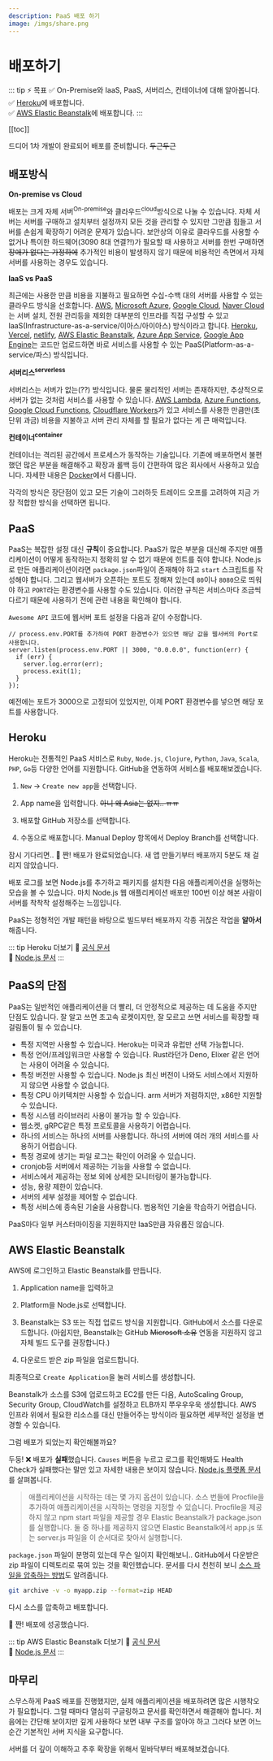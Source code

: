 ```yaml
---
description: PaaS 배포 하기
image: /imgs/share.png
---
```


# 배포하기

::: tip ⚡️ 목표
✅ On-Premise와 IaaS, PaaS, 서버리스, 컨테이너에 대해 알아봅니다.  
✅ [Heroku](https://www.heroku.com/)에 배포합니다.  
✅ [AWS Elastic Beanstalk](https://docs.aws.amazon.com/ko_kr/elastic-beanstalk)에 배포합니다.
:::

[[toc]]

드디어 1차 개발이 완료되어 배포를 준비합니다. ~~두근두근~~

<Chat-KakaoRoom>
  <Chat-KakaoMsg msg="AWS에 배포하려고 하는데 제가 배포는 처음이라서.. 혹시 조금 도와주실수 있나요?" isMe="true" />
  <Chat-KakaoMsg avatar="senior" user="촋 CTO" msg="드디어 개발이 완료되었군요 ㅊㅋㅊㅋ" isMe="false" />
  <Chat-KakaoMsg msg="혹시 생각한 배포 방식이 있나요?" isMe="false" />
  <Chat-KakaoMsg msg="음?? 그냥 배포만 하면 돼요! Node.js 웹서버요 ㅎㅎㅎ" isMe="true" />
  <Chat-KakaoMsg avatar="senior" user="촋 CTO" msg="아.. 배포라고 하면 여러 가지 방법이 있는데, 아직 규모가 작으니까 EC2에 직접 배포하던가 AWS Elastic Beanstalk같은 PaaS 방식을 이용하면 좋을 것 같아요" isMe="false" />
  <Chat-KakaoMsg msg="Lambda같은 서버리스도 괜찮을 것 같고 시스템이 복잡해지면 ECS나 EKS같은 컨테이너 기술을 도입해보죠" isMe="false" />
  <Chat-KakaoMsg msg="EC2? PaaS? 서버리스? 컨테이너?..요?" isMe="true" />
</Chat-KakaoRoom>

## 배포방식

**On-premise vs Cloud**

배포는 크게 자체 서버<sup>On-premise</sup>와 클라우드<sup>cloud</sup>방식으로 나눌 수 있습니다. 자체 서버는 서버를 구매하고 설치부터 설정까지 모든 것을 관리할 수 있지만 그만큼 힘들고 서버를 손쉽게 확장하기 어려운 문제가 있습니다. 보안상의 이유로 클라우드를 사용할 수 없거나 특이한 하드웨어(3090 8대 연결?!)가 필요할 때 사용하고 서버를 한번 구매하면 ~~장애가 없다는 가정하에~~ 추가적인 비용이 발생하지 않기 때문에 비용적인 측면에서 자체 서버를 사용하는 경우도 있습니다.

**IaaS vs PaaS**

최근에는 사용한 만큼 비용을 지불하고 필요하면 수십-수백 대의 서버를 사용할 수 있는 클라우드 방식을 선호합니다. [AWS](https://aws.amazon.com/), [Microsoft Azure](https://azure.microsoft.com/), [Google Cloud](https://cloud.google.com/), [Naver Cloud](https://www.ncloud.com/)는 서버 설치, 전원 관리등을 제외한 대부분의 인프라를 직접 구성할 수 있고 IaaS(Infrastructure-as-a-service/이아스/아이아스) 방식이라고 합니다. [Heroku](https://www.heroku.com/), [Vercel](https://vercel.com/), [netlify](https://www.netlify.com/), [AWS Elastic Beanstalk](https://aws.amazon.com/ko/elasticbeanstalk/), [Azure App Service](https://azure.microsoft.com/en-gb/services/app-service/#overview), [Google App Engine](https://cloud.google.com/appengine/)는 코드만 업로드하면 바로 서비스를 사용할 수 있는 PaaS(Platform-as-a-service/파스) 방식입니다.

**서버리스<sup>serverless</sup>**

서버리스는 서버가 없는(??) 방식입니다. 물론 물리적인 서버는 존재하지만, 추상적으로 서버가 없는 것처럼 서비스를 사용할 수 있습니다. [AWS Lambda](https://aws.amazon.com/ko/lambda/), [Azure Functions](https://azure.microsoft.com/ko-kr/services/functions/), [Google Cloud Functions](https://cloud.google.com/functions/), [Cloudflare Workers](https://workers.cloudflare.com/)가 있고 서비스를 사용한 만큼만(초 단위 과금) 비용을 지불하고 서버 관리 자체를 할 필요가 없다는 게 큰 매력입니다.

**컨테이너<sup>container</sup>**

컨테이너는 격리된 공간에서 프로세스가 동작하는 기술입니다. 기존에 배포하면서 불편했던 많은 부분을 해결해주고 확장과 롤백 등이 간편하여 많은 회사에서 사용하고 있습니다. 자세한 내용은 [Docker](./docker)에서 다룹니다.

각각의 방식은 장단점이 있고 모든 기술이 그러하듯 트레이드 오프를 고려하여 지금 가장 적합한 방식을 선택하면 됩니다.

## PaaS

<div style="margin-top: 15px">
  <Chat-KakaoRoom>
    <Chat-KakaoMsg msg="배포 방식을 살펴봤는데 PaaS 방식이 좋아 보입니다!" isMe="true" />
    <Chat-KakaoMsg avatar="senior" user="촋 CTO" msg="PaaS는 특별한 설정 없이 간편하게 배포할 수 있는 점에서 좋은 선택입니다 👍" isMe="false" />
    <Chat-KakaoMsg msg="배포가 간단한 만큼 단점도 있는데.. 혹시 아시나요?" isMe="false" />
    <Chat-KakaoMsg msg="아..아직 단점까진 확인 못 했습니다 ㅠ 서비스 소개 페이지 보니까 다 좋은점만 써있어요;;" isMe="true" />
    <Chat-KakaoMsg avatar="senior" user="촋 CTO" msg="일단 배포부터하고 단점은 천천히 알아볼게요. 중요한 건 기술 선택에 따른 트레이드 오프를 이해하고 이 선택이 맞는지 판단할 수 있는 능력을 키워야해요" isMe="false" />
    <Chat-KakaoMsg msg="그럼 초초초 간편한 Heroku 사용법을 알아볼게요. GitHub 계정만 연결하면 클릭 한두 번으로 배포할 수 있어요~" isMe="false" />
    <Chat-KakaoMsg msg="아.. 이런 게 PaaS구나! 하는 느낌적인 느낌을 느껴볼게요" isMe="false" />
    <Chat-KakaoMsg msg="네네" isMe="true" />
  </Chat-KakaoRoom>
</div>

PaaS는 복잡한 설정 대신 **규칙**이 중요합니다. PaaS가 많은 부분을 대신해 주지만 애플리케이션이 어떻게 동작하는지 정확히 알 수 없기 때문에 힌트를 줘야 합니다. Node.js로 만든 애플리케이션이라면 `package.json`파일이 존재해야 하고 `start` 스크립트를 작성해야 합니다. 그리고 웹서버가 오픈하는 포트도 정해져 있는데 `80`이나 `8080`으로 띄워야 하고 `PORT`라는 환경변수를 사용할 수도 있습니다. 이러한 규칙은 서비스마다 조금씩 다르기 때문에 사용하기 전에 관련 내용을 확인해야 합니다.

`Awesome API` 코드에 웹서버 포트 설정을 다음과 같이 수정합니다.

```js{2}
// process.env.PORT를 추가하여 PORT 환경변수가 있으면 해당 값을 웹서버의 Port로 사용합니다.
server.listen(process.env.PORT || 3000, "0.0.0.0", function(err) {
  if (err) {
    server.log.error(err);
    process.exit(1);
  }
});
```

예전에는 포트가 3000으로 고정되어 있었지만, 이제 PORT 환경변수를 넣으면 해당 포트를 사용합니다.

## Heroku

Heroku는 전통적인 PaaS 서비스로 `Ruby`, `Node.js`, `Clojure`, `Python`, `Java`, `Scala`, `PHP`, `Go`등 다양한 언어를 지원합니다. GitHub을 연동하여 서비스를 배포해보겠습니다.

1. `New` -> `Create new app`을 선택합니다.

<div class="image-250">
  <custom-image src="/imgs/deploy/heroku-new.png" alt="New App" />
</div>

2. App name을 입력합니다. ~~아니 왜 Asia는 없지.. ㅠㅠ~~

<custom-image src="/imgs/deploy/heroku-new-app.png" alt="New App" />

3. 배포할 GitHub 저장소를 선택합니다.

<custom-image src="/imgs/deploy/heroku-github.png" alt="Connect GitHub" />

4. 수동으로 배포합니다. Manual Deploy 항목에서 Deploy Branch를 선택합니다.

<custom-image src="/imgs/deploy/heroku-deploy.png" alt="Build and deploy" />

잠시 기다리면.. 🎉 짠! 배포가 완료되었습니다. 새 앱 만들기부터 배포까지 5분도 채 걸리지 않았습니다.

배포 로그를 보면 Node.js를 추가하고 패키지를 설치한 다음 애플리케이션을 실행하는 모습을 볼 수 있습니다. 마치 Node.js 웹 애플리케이션 배포만 100번 이상 해본 사람이 서버를 착착착 설정해주는 느낌입니다.

PaaS는 정형적인 개발 패턴을 바탕으로 빌드부터 배포까지 각종 귀찮은 작업을 **알아서** 해줍니다.

::: tip Heroku 더보기
📔 [공식 문서](https://devcenter.heroku.com/)  
📔 [Node.js 문서](https://devcenter.heroku.com/categories/nodejs-support)
:::

## PaaS의 단점

PaaS는 일반적인 애플리케이션을 더 빨리, 더 안정적으로 제공하는 데 도움을 주지만 단점도 있습니다. 잘 알고 쓰면 초고속 로켓이지만, 잘 모르고 쓰면 서비스를 확장할 때 걸림돌이 될 수 있습니다.

- 특정 지역만 사용할 수 있습니다. Heroku는 미국과 유럽만 선택 가능합니다.
- 특정 언어/프레임워크만 사용할 수 있습니다. Rust라던가 Deno, Elixer 같은 언어는 사용이 어려울 수 있습니다.
- 특정 버전만 사용할 수 있습니다. Node.js 최신 버전이 나와도 서비스에서 지원하지 않으면 사용할 수 없습니다.
- 특정 CPU 아키텍처만 사용할 수 있습니다. arm 서버가 저렴하지만, x86만 지원할 수 있습니다.
- 특정 시스템 라이브러리 사용이 불가능 할 수 있습니다.
- 웹소켓, gRPC같은 특정 프로토콜을 사용하기 어렵습니다.
- 하나의 서비스는 하나의 서버를 사용합니다. 하나의 서버에 여러 개의 서비스를 사용하기 어렵습니다.
- 특정 경로에 생기는 파일 로그는 확인이 어려울 수 있습니다.
- cronjob등 서버에서 제공하는 기능을 사용할 수 없습니다.
- 서비스에서 제공하는 정보 외에 상세한 모니터링이 불가능합니다.
- 성능, 용량 제한이 있습니다.
- 서버의 세부 설정을 제어할 수 없습니다.
- 특정 서비스에 종속된 기술을 사용합니다. 범용적인 기술을 학습하기 어렵습니다.

PaaS마다 일부 커스터마이징을 지원하지만 IaaS만큼 자유롭진 않습니다.

<Chat-KakaoRoom>
  <Chat-KakaoMsg msg="PaaS가 생각보다 단점이 많네요 ㅠㅠㅠ" isMe="true" />
  <Chat-KakaoMsg avatar="senior" user="촋 CTO" msg="단점이 있지만.. 특별한 기능이 필요한 게 아니면 사실 큰 문제는 없어요. 아마 대부분 단점을 잘 모르고 사용할 거예요 ㅎㅎ" isMe="false" />
  <Chat-KakaoMsg msg="그리고 AWS에서 제공하는 Beanstalk라는 서비스를 이용하면 약간 그.. 하이브리드? 처럼 PaaS지만 꽤 커스터마이징이 자유로운 환경 설정이 가능합니다" isMe="false" />
  <Chat-KakaoMsg msg="오.. 좋네요!!" isMe="true" />
  <Chat-KakaoMsg avatar="senior" user="촋 CTO" msg="그럼 바로 배포해보죠!" isMe="false" />
</Chat-KakaoRoom>

## AWS Elastic Beanstalk

AWS에 로그인하고 Elastic Beanstalk를 만듭니다.

1. Application name을 입력하고

<div class="image-750">
  <custom-image src="/imgs/deploy/beanstalk-name.png" alt="New App" />
</div>

2. Platform을 Node.js로 선택합니다.

<div class="image-750">
  <custom-image src="/imgs/deploy/beanstalk-platform.png" alt="Select Platform" />
</div>

3. Beanstalk는 S3 또는 직접 업로드 방식을 지원합니다. GitHub에서 소스를 다운로드합니다. (아쉽지만, Beanstalk는 GitHub ~~Microsoft 소유~~ 연동을 지원하지 않고 자체 빌드 도구를 권장합니다.)

<div class="image-350">
  <custom-image src="/imgs/deploy/github-download.png" alt="GitHub Download" />
</div>

4. 다운로드 받은 zip 파일을 업로드합니다.

<div class="image-750">
  <custom-image src="/imgs/deploy/beanstalk-code.png" alt="Upload code" />
</div>

최종적으로 `Create Application`을 눌러 서비스를 생성합니다.

Beanstalk가 소스를 S3에 업로드하고 EC2를 만든 다음, AutoScaling Group, Security Group, CloudWatch를 설정하고 ELB까지 쭈우우우욱 생성합니다. AWS 인프라 위에서 필요한 리소스를 대신 만들어주는 방식이라 필요하면 세부적인 설정을 변경할 수 있습니다.

그럼 배포가 되었는지 확인해볼까요?

<div class="image-750">
  <custom-image src="/imgs/deploy/beanstalk-status.png" alt="Status" />
</div>

두둥! ❌ 배포가 **실패**했습니다. `Causes` 버튼을 누르고 로그를 확인해봐도 Health Check가 실패했다는 말만 있고 자세한 내용은 보이지 않습니다. [Node.js 플랫폼 문서](https://docs.aws.amazon.com/ko_kr/elasticbeanstalk/latest/dg/create_deploy_nodejs.container.html)를 살펴봅니다.

> 애플리케이션을 시작하는 데는 몇 가지 옵션이 있습니다. 소스 번들에 Procfile을 추가하여 애플리케이션을 시작하는 명령을 지정할 수 있습니다. Procfile을 제공하지 않고 npm start 파일을 제공할 경우 Elastic Beanstalk가 package.json를 실행합니다. 둘 중 하나를 제공하지 않으면 Elastic Beanstalk에서 app.js 또는 server.js 파일을 이 순서대로 찾아서 실행합니다.

`package.json` 파일이 분명히 있는데 무슨 일이지 확인해보니.. GitHub에서 다운받은 zip 파일이 디렉토리로 묶여 있는 것을 확인했습니다. 문서를 다시 천천히 보니 [소스 파일을 압축하는 방법](https://docs.aws.amazon.com/elasticbeanstalk/latest/dg/applications-sourcebundle.html#using-features.deployment.source.git)도 알려줍니다.

```sh
git archive -v -o myapp.zip --format=zip HEAD
```

다시 소스를 압축하고 배포합니다.

🎉 짠! 배포에 성공했습니다.

::: tip AWS Elastic Beanstalk 더보기
📔 [공식 문서](https://docs.aws.amazon.com/ko_kr/elasticbeanstalk/latest/dg/Welcome.html)  
📔 [Node.js 문서](https://docs.aws.amazon.com/ko_kr/elasticbeanstalk/latest/dg/create_deploy_nodejs.html)
:::

## 마무리

스무스하게 PaaS 배포를 진행했지만, 실제 애플리케이션을 배포하려면 많은 시행착오가 필요합니다. 그럴 때마다 열심히 구글링하고 문서를 확인하면서 해결해야 합니다. 처음에는 간단해 보이지만 깊게 사용하다 보면 내부 구조를 알아야 하고 그러다 보면 어느 순간 기본적인 서버 지식을 요구합니다.

서버를 더 깊이 이해하고 추후 확장을 위해서 밑바닥부터 배포해보겠습니다.
